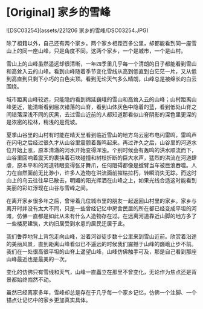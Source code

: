 # [Original] 家乡的雪峰


![DSC03254](assets/221206 家乡的雪峰/DSC03254.JPG)

除了祖籍以外，自己还有两个家乡。两个家乡相距百多公里，却都能看到同一座雪山上的同一座山峰，只是角度不同。这两个家乡，一个是城市，一个是山村。

雪山上的山峰虽然遥远却很清晰，一年四季里几乎每一个清朗的日子都能看到雪山和高耸入云的山峰。看到山峰随着季节变化雪线从高到低直到白茫茫一片，又从低到高直到只剩下小巧的白色尖顶。看到无论天气多么晴朗，山峰总是被绵长的白云围绕。

城市距离山峰较远，只能隐约看到绵延巍峨的雪山和高耸入云的山峰；山村距离山峰更近，能清晰看到层次错落的山脊，看到山体灰色中隐着的蓝，看到低处山脊之间错落深浅不同的灰黑，去过雪山近前的人都知道那看似山脊阴影的深色里更深的是浓密的松林，稍浅的是荒坡。

夏季山谷里的山村有时能在晴天里看到临近雪山的地方乌云密布电闪雷鸣，雷鸣声在闪电之后经过很久才从山谷里震颤着轰鸣起来。再过许久之后，山谷里的河道水位开始上涨，原本清澈的河水开始变得浑浊。个别时候会有轰鸣的洪水顺流而下，山谷里回响着震天的裹挟着石块碰撞和树枝折断的巨大水声，猛烈的洪流在河道肆虐，原本平和的河道转眼变得张牙舞爪，任何阻碍都像是螳臂当车被巨浪吞噬。人力在自然面前无比渺小，许多人造物在洪流面前摧枯拉朽，转瞬消失无踪。而这时山上的乌云往往早已散去，明媚的阳光挥洒在山峰之上，如果光线合适这时能看到美丽的彩虹浮现在山谷与雪峰之间。

在离开家乡很多年之后，曾带着几位城市里的朋友一起返回山村里的家乡。家乡与离开时并没有太大不同，只是一些曾经记忆中房舍民居的所在都已经变成平坦的河滩，仿佛一直都是如此从未有什么人造物存在过。在远离河道靠近山脚的地方多了一些楼房建筑，大约旧居受到水患的居民迁居于此。

我们鲁莽地背上背包走向山峰，沿着河谷徒步数十公里来到雪山近前。欣赏着沿途的美丽风景，直到距离山峰看似已不遥远的时候我们震撼于山峰的巍峨止步不前。我们在一处很高很平坦的山脊上遥望山峰，山峰仿佛触手可及，那是自己看到那座山峰最近也是最美的一次。

变化的仿佛只有雪线和天气，山峰一直矗立在那里不曾变化，无论作为焦点还是背景都始终岿然不动。

虽然已经离家多年，雪峰却总是存在于几乎每一个家乡记忆，仿佛一个注脚、一个锚点让记忆中的家乡更加真实具体。
